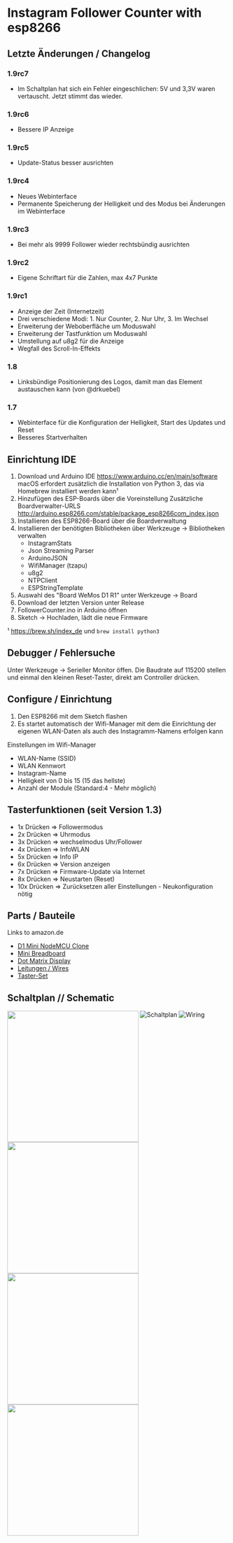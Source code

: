 # Instagram Follower Counter with esp8266

## Letzte Änderungen / Changelog

### 1.9rc7

  * Im Schaltplan hat sich ein Fehler eingeschlichen: 5V und 3,3V waren vertauscht. Jetzt stimmt das wieder.

### 1.9rc6
    
  * Bessere IP Anzeige


### 1.9rc5
    
  * Update-Status besser ausrichten

### 1.9rc4
    
  * Neues Webinterface
  * Permanente Speicherung der Helligkeit und des Modus bei Änderungen im Webinterface

### 1.9rc3 

  * Bei mehr als 9999 Follower wieder rechtsbündig ausrichten 

### 1.9rc2
  
  * Eigene Schriftart für die Zahlen, max 4x7 Punkte 

### 1.9rc1
  
  * Anzeige der Zeit (Internetzeit)
  * Drei verschiedene Modi: 1. Nur Counter, 2. Nur Uhr, 3. Im Wechsel 
  * Erweiterung der Weboberfläche um Moduswahl
  * Erweiterung der Tastfunktion um Moduswahl
  * Umstellung auf u8g2 für die Anzeige
  * Wegfall des Scroll-In-Effekts

### 1.8 

  * Linksbündige Positionierung des Logos, damit man das Element austauschen kann (von @drkuebel)
    
### 1.7
 
 * Webinterface für die Konfiguration der Helligkeit, Start des Updates und Reset
 * Besseres Startverhalten


## Einrichtung IDE 

1. Download und Arduino IDE https://www.arduino.cc/en/main/software
   macOS erfordert zusätzlich die Installation von Python 3, das via Homebrew installiert werden kann¹
2. Hinzufügen des ESP-Boards über die Voreinstellung Zusätzliche Boardverwalter-URLS 
  http://arduino.esp8266.com/stable/package_esp8266com_index.json
3. Installieren des ESP8266-Board über die Boardverwaltung  
4. Installieren der benötigten Bibliotheken über Werkzeuge -> Bibliotheken verwalten
   * InstagramStats
   * Json Streaming Parser 
   * ArduinoJSON
   * WifiManager (tzapu)
   * u8g2
   * NTPClient
   * ESPStringTemplate
5. Auswahl des "Board WeMos D1 R1" unter Werkzeuge -> Board 
6. Download der letzten Version unter Release 
7. FollowerCounter.ino in Arduino öffnen
8. Sketch -> Hochladen, lädt die neue Firmware

¹ https://brew.sh/index_de und ``brew install python3``

## Debugger / Fehlersuche

Unter Werkzeuge -> Serieller Monitor öffen. Die Baudrate auf 115200 stellen und einmal den kleinen Reset-Taster, direkt am Controller drücken. 

## Configure / Einrichtung

1. Den ESP8266 mit dem Sketch flashen
2. Es startet automatisch der Wifi-Manager mit dem die Einrichtung der eigenen WLAN-Daten als auch des Instagramm-Namens erfolgen kann

Einstellungen im Wifi-Manager

* WLAN-Name (SSID)
* WLAN Kennwort 
* Instagram-Name 
* Helligkeit von 0 bis 15 (15 das hellste)
* Anzahl der Module (Standard:4 - Mehr möglich) 

## Tasterfunktionen (seit Version 1.3)

* 1x Drücken => Followermodus 
* 2x Drücken => Uhrmodus
* 3x Drücken => wechselmodus Uhr/Follower
* 4x Drücken => InfoWLAN
* 5x Drücken => Info IP
* 6x Drücken => Version anzeigen
* 7x Drücken => Firmware-Update via Internet
* 8x Drücken => Neustarten (Reset)
* 10x Drücken =>  Zurücksetzen aller Einstellungen - Neukonfiguration nötig

## Parts / Bauteile

Links to amazon.de

* [D1 Mini NodeMCU Clone](https://amzn.to/31fsvza)
* [Mini Breadboard](https://amzn.to/2OirTmG)
* [Dot Matrix Display](https://amzn.to/2tlg5co)
* [Leitungen / Wires](https://amzn.to/2OhV8pC)
* [Taster-Set](https://amzn.to/2V1nUPH)


## Schaltplan // Schematic

<img align="left" src="https://raw.githubusercontent.com/jegade/esp8266-insta-counter/master/Schaltung/counter-01.jpg" width="300">
<img align="left" src="https://raw.githubusercontent.com/jegade/esp8266-insta-counter/master/Schaltung/counter-02.jpg" width="300">
<img align="left" src="https://raw.githubusercontent.com/jegade/esp8266-insta-counter/master/Schaltung/counter-03.jpg" width="300">
<img align="left" src="https://raw.githubusercontent.com/jegade/esp8266-insta-counter/master/Schaltung/counter-04.jpg" width="300">


 

![Schaltplan](https://raw.githubusercontent.com/jegade/esp8266-insta-counter/master/Schaltung/schematic.png)
![Wiring](https://raw.githubusercontent.com/jegade/esp8266-insta-counter/master/Schaltung/wiring.png)
